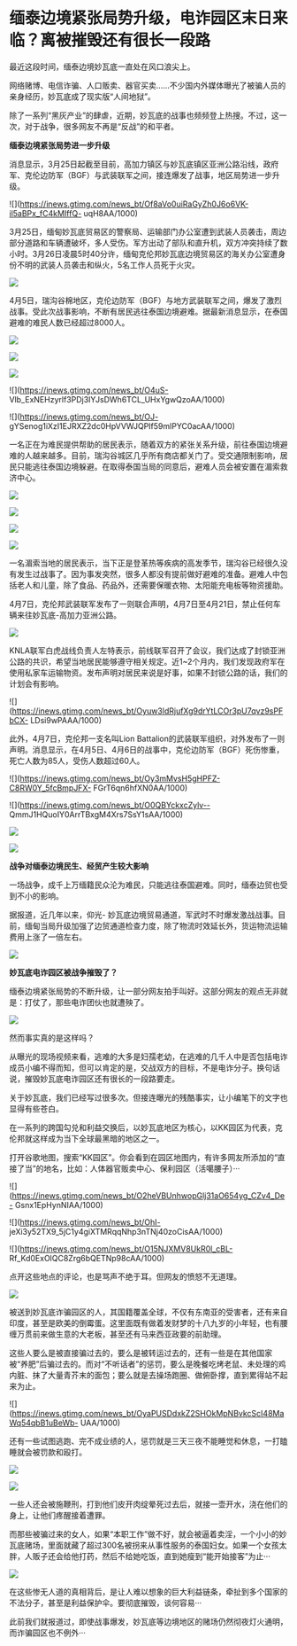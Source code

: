 # 缅泰边境紧张局势升级，电诈园区末日来临？离被摧毁还有很长一段路

最近这段时间，缅泰边境妙瓦底一直处在风口浪尖上。

网络赌博、电信诈骗、人口贩卖、器官买卖……不少国内外媒体曝光了被骗人员的亲身经历，妙瓦底成了现实版“人间地狱”。

除了一系列“黑灰产业”的肆虐，近期，妙瓦底的战事也频频登上热搜。不过，这一次，对于战争，很多网友不再是“反战”的和平者。

**缅泰边境紧张局势进一步升级**

消息显示，3月25日起截至目前，高加力镇区与妙瓦底镇区亚洲公路沿线，政府军、克伦边防军（BGF）与武装联军之间，接连爆发了战事，地区局势进一步升级。

![](https://inews.gtimg.com/news_bt/Of8aVo0uiRaGyZh0J6o6VK-il5aBPx_fC4kMIffQ-
uqH8AA/1000)

3月25日，缅甸妙瓦底贸易区的警察局、运输部门办公室遭到武装人员袭击，周边部分道路和车辆遭破坏，多人受伤。军方出动了部队和直升机，双方冲突持续了数小时。3月26日凌晨5时40分许，缅甸克伦邦妙瓦底边境贸易区的海关办公室遭身份不明的武装人员袭击和纵火，5名工作人员死于火灾。

![](https://inews.gtimg.com/news_bt/ONqX2fiPJtKH3_F6tM_UNYvAvu4Trz6pvigiJ7vjkug8wAA/1000)

4月5日，瑞沟谷棉地区，克伦边防军（BGF）与地方武装联军之间，爆发了激烈战事。受此次战事影响，不断有居民逃往泰国边境避难。据最新消息显示，在泰国避难的难民人数已经超过8000人。

![](https://inews.gtimg.com/news_bt/OkDM2HqoYrafCYIEVCzedPXpTjCpVIOAwsNtxKy__7g-4AA/1000)

![](https://inews.gtimg.com/news_bt/OTaU5oQyhUcmouNXOsYboxGGkignlDoJZKbTCYTN5YFHQAA/1000)

![](https://inews.gtimg.com/news_bt/OEqAct2r6ANbBBYbuFcVjQZOQvcW-N1rZ5FeK1Sps72zoAA/1000)

![](https://inews.gtimg.com/news_bt/O4uS-
Vlb_ExNEHzyrlf3PDj3IYJsDWh6TCL_UHxYgwQzoAA/1000)

![](https://inews.gtimg.com/news_bt/OJ-
gYSenog1iXzI1EJRXZ2dc0HpVVWJQPIf59mlPYC0acAA/1000)

一名正在为难民提供帮助的居民表示，随着双方的紧张关系升级，前往泰国边境避难的人越来越多。目前，瑞沟谷城区几乎所有商店都关门了。受交通限制影响，居民只能逃往泰国边境躲避。在取得泰国当局的同意后，避难人员会被安置在湄索救济中心。

![](https://inews.gtimg.com/news_bt/OYJ7NR2Y-fVhHLRsqYgKUOneBlBNribHHqaXx3MxxyKDUAA/1000)

![](https://inews.gtimg.com/news_bt/OVucjcvLK1DsB2Ko0xMKwANHi81Gj7QgyAjqaLdGnH86sAA/1000)

![](https://inews.gtimg.com/news_bt/OzKkJywk4slni9cwPDgk8BOaaQKP_qTK81t5nDRHa_EagAA/1000)

![](https://inews.gtimg.com/news_bt/Obza_kZ0UYzMOQHIOgnylMVMb9E_45RDkhyaPhhE0e3JgAA/1000)

一名湄索当地的居民表示，当下正是登革热等疾病的高发季节，瑞沟谷已经很久没有发生过战事了。因为事发突然，很多人都没有提前做好避难的准备。避难人中包括老人和儿童，除了食品、药品外，还需要保暖衣物、太阳能充电板等物资援助。

4月7日，克伦邦武装联军发布了一则联合声明，4月7日至4月21日，禁止任何车辆来往妙瓦底-高加力亚洲公路。

![](https://inews.gtimg.com/news_bt/Oct7YVLo3ZUUSQAkyL4-wee_WF0CXrGgkBfiUXi5IzMdwAA/1000)

KNLA联军白虎战线负责人左特表示，前线联军召开了会议，我们达成了封锁亚洲公路的共识，希望当地居民能够遵守相关规定。近1~2个月内，我们发现政府军在使用私家车运输物资。发布声明对居民来说是好事，如果不封锁公路的话，我们的计划会有影响。

![](https://inews.gtimg.com/news_bt/Oyuw3ldRjufXg9drYtLCOr3pU7qvz9sPFbCX-
LDsi9wPAAA/1000)

此外，4月7日，克伦邦一支名叫Lion
Battalion的武装联军组织，对外发布了一则声明。消息显示，在4月5日、4月6日的战事中，克伦边防军（BGF）死伤惨重，死亡人数为85人，受伤人数超过60人。

![](https://inews.gtimg.com/news_bt/Oy3mMvsH5gHPFZ-C8RW0Y_5fcBmpJFX-
FGrT6qn6hfXN0AA/1000)

![](https://inews.gtimg.com/news_bt/O0QBYckxcZylv--
QmmJ1HQuoIY0ArrTBxgM4Xrs7SsY1sAA/1000)

![](https://inews.gtimg.com/news_bt/On3PPHjfYXtZWHqNZrBUsCBu3Zl2ObeF1ojnqLbBnHDyUAA/1000)

![](https://inews.gtimg.com/news_bt/O9I9guMvaBJYu1m6f78nXMliH8fpyvt8RSVrcxI8s8tyQAA/1000)

**战争对缅泰边境民生、经贸产生较大影响**

一场战争，成千上万缅籍民众沦为难民，只能逃往泰国避难。同时，缅泰边贸也受到不小的影响。

据报道，近几年以来，仰光-
妙瓦底边境贸易通道，军武时不时爆发激战战事。目前，缅甸当局升级加强了边贸通道检查力度，除了物流时效延长外，货运物流运输费用上涨了一倍左右。

![](https://inews.gtimg.com/news_bt/OIvOKjPepXEaCKRvbeF_M_h6QMzp4FrRBE-u57lvrsQC0AA/1000)

**妙瓦底电诈园区被战争摧毁了？**

缅泰边境紧张局势的不断升级，让一部分网友拍手叫好。这部分网友的观点无非就是：打仗了，那些电诈团伙也就遭殃了。

![](https://inews.gtimg.com/news_bt/OGwBiuZY5Ppdhnq6rz_GECNv_ZUFIZLM-9X_G56ofFXPYAA/1000)

然而事实真的是这样吗？

从曝光的现场视频来看，逃难的大多是妇孺老幼，在逃难的几千人中是否包括电诈成员小编不得而知，但可以肯定的是，交战双方的目标，不是电诈分子。换句话说，摧毁妙瓦底电诈园区还有很长的一段路要走。

关于妙瓦底，我们已经写过很多次。但接连曝光的残酷事实，让小编笔下的文字也显得有些苍白。

在一系列的跨国勾兑和利益交换后，以妙瓦底地区为核心，以KK园区为代表，克伦邦就这样成为当下全球最黑暗的地区之一。

打开谷歌地图，搜索“KK园区”。你会看到在园区地图内，有许多网友所添加的“直接了当”的地名，比如：人体器官贩卖中心、保利园区（活噶腰子）···

![](https://inews.gtimg.com/news_bt/O2heVBUnhwopGlj31aO654yg_CZv4_De-
Gsnx1EpHynNIAA/1000)

![](https://inews.gtimg.com/news_bt/OhI-
jeXi3y52TX9_5jC1y4giXTMRqqNhp3nTNj40zoCisAA/1000)

![](https://inews.gtimg.com/news_bt/O15NJXMV8UkR0l_cBL-
Rf_Kd0ExOlQC8Zrg6bQETNp98cAA/1000)

点开这些地点的评论，也是骂声不绝于耳。但网友的愤怒不无道理。

![](https://inews.gtimg.com/news_bt/OxSl4vCVU_2jdzB4GPmpUny7tCy9mlBgXkESbLtxT9XjcAA/1000)

被送到妙瓦底诈骗园区的人，其国籍覆盖全球，不仅有东南亚的受害者，还有来自印度，甚至是欧美的倒霉蛋。这里面既有做着发财梦的十八九岁的小年轻，也有腰缠万贯前来做生意的大老板，甚至还有马来西亚政要的前助理。

这些人要么是被直接骗过去的，要么是被转运过去的，还有一些是在其他国家被“养肥”后骗过去的。而对“不听话者”的惩罚，要么是晚餐吃烤老鼠、未处理的鸡内脏、抹了大量青芥末的面包；要么就是去操场跑圈、做俯卧撑，直到累得站不起来为止。

![](https://inews.gtimg.com/news_bt/OyaPUSDdxkZ2SHOkMpNBvkcScI48MaWq54qbB1uBeWb-
UAA/1000)

还有一些试图逃跑、完不成业绩的人，惩罚就是三天三夜不能睡觉和休息，一打瞌睡就会被罚款和殴打。

![](https://inews.gtimg.com/news_bt/GRaIwAE3A0G912QuCkPiwBovZYvn2INYaw0OspUny_9KoAA/0)

![](https://inews.gtimg.com/news_bt/OLofGVmbBQpFegIJGl67fz1p8yVtF0mNxSQLZlFxscWGsAA/1000)

一些人还会被施鞭刑，打到他们皮开肉绽晕死过去后，就接一壶开水，浇在他们的身上，让他们疼醒接着遭罪。

而那些被骗过来的女人，如果“本职工作”做不好，就会被逼着卖淫，一个小小的妙瓦底赌场，里面就藏了超过300名被拐来从事性服务的泰国妇女。如果一个女孩太胖，人贩子还会给他打药，然后不给她吃饭，直到她瘦到“能开始接客”为止···

![](https://inews.gtimg.com/news_bt/O7Ia1KGP3-2gwxQ_q58SiAGRhmzq_TJ5K0gMWgWK1Om_IAA/1000)

在这些惨无人道的真相背后，是让人难以想象的巨大利益链条，牵扯到多个国家的不法分子，甚至是利益保护伞。要彻底摧毁，谈何容易···

此前我们就报道过，即使战事爆发，妙瓦底等边境地区的赌场仍然彻夜灯火通明，而诈骗园区也不例外···

